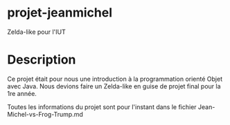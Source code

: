 # projet-jeanmichel
Zelda-like pour l'IUT

# Description
Ce projet était pour nous une introduction à la programmation orienté Objet avec Java. Nous devions faire un Zelda-like en guise de projet final pour la 1re année.

Toutes les informations du projet sont pour l'instant dans le fichier Jean-Michel-vs-Frog-Trump.md
